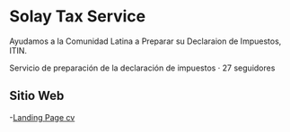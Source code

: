 # Solay Tax Service

Ayudamos a la Comunidad Latina a Preparar su Declaraion de Impuestos, ITIN. 

Servicio de preparación de la declaración de impuestos  · 27 seguidores

## Sitio Web

-[Landing Page cv](https://mworkshopz2021.github.io/SolayTaxService/)